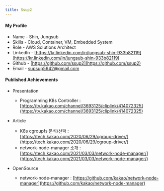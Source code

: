 ```yaml
---
title: Ssup2
---
```


#### My Profile

* Name - Shin, Jungsub
* Skills - Cloud, Container, VM, Embedded System
* Role - AWS Solutions Architect
* LinkedIn - [https://kr.linkedin.com/in/jungsub-shin-933b82119](https://kr.linkedin.com/in/jungsub-shin-933b82119)
* Github - [https://github.com/ssup2](https://github.com/ssup2)
* Email - supsup5642@gmail.com

#### Published Achievements

* Presentation
  * Programming K8s Controller : [https://tv.kakao.com/channel/3693125/cliplink/414072325](https://tv.kakao.com/channel/3693125/cliplink/414072325)

* Article
  * K8s cgroupfs 분석/선택 : [https://tech.kakao.com/2020/06/29/cgroup-driver/](https://tech.kakao.com/2020/06/29/cgroup-driver/)
  * network-node-manager 소개 : [https://tech.kakao.com/2021/03/03/network-node-manager/](https://tech.kakao.com/2021/03/03/network-node-manager/)

* OpenSource
  * network-node-manager : [https://github.com/kakao/network-node-manager](https://github.com/kakao/network-node-manager)
